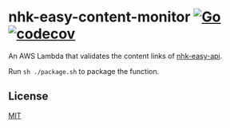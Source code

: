 # nhk-easy-content-monitor [![Go](https://github.com/nhk-news-web-easy/nhk-easy-content-monitor/actions/workflows/build.yml/badge.svg?branch=main)](https://github.com/nhk-news-web-easy/nhk-easy-content-monitor/actions/workflows/build.yml) [![codecov](https://codecov.io/gh/nhk-news-web-easy/nhk-easy-content-monitor/branch/main/graph/badge.svg?token=2JDP3YUP8K)](https://codecov.io/gh/nhk-news-web-easy/nhk-easy-content-monitor)
An AWS Lambda that validates the content links of [nhk-easy-api](https://github.com/nhk-news-web-easy/nhk-easy-api).

Run `sh ./package.sh` to package the function.

## License
[MIT](LICENSE)
